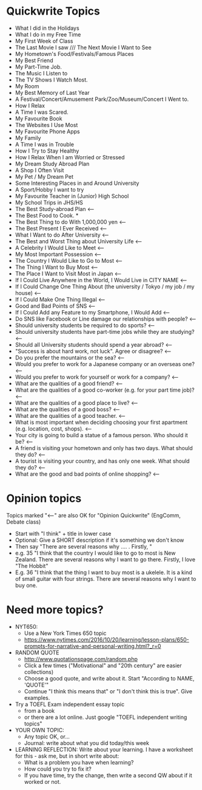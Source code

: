 # Quickwrite Topics 


* What I did in the Holidays
* What I do in my Free Time
* My First Week of Class
* The Last Movie I saw  /// The Next Movie I Want to See
* My Hometown's Food/Festivals/Famous Places
* My Best Friend
* My Part-Time Job.
* The Music I Listen to
* The TV Shows I Watch Most. 
* My Room
* My Best Memory of Last Year
* A Festival/Concert/Amusement Park/Zoo/Museum/Concert I Went to.
* How I Relax
* A Time I was Scared.
* My Favourite Book  
* The Websites I Use Most 
* My Favourite Phone Apps
* My Family
* A Time I was in Trouble
* How I Try to Stay Healthy
* How I Relax When I am Worried or Stressed
* My Dream Study Abroad Plan
* A Shop I Often Visit
* My Pet / My Dream Pet
* Some Interesting Places in and Around University
* A Sport/Hobby I want to try
* My Favourite Teacher in (Junior) High School
* My School Trips in JHS/HS
* The Best Study-abroad Plan <--
* The Best Food to Cook. * 
* The Best Thing to do With 1,000,000 yen <--
* The Best Present I Ever Received <--
* What I Want to do After University <--
* The Best and Worst Thing about University Life <--
* A Celebrity I Would Like to Meet  <--
* My Most Important Possession  <--
* The Country I Would Like to Go to Most <--
* The Thing I Want to Buy Most <--
* The Place I Want to Visit Most in Japan <--
* If I Could Live Anywhere in the World, I Would Live in CITY NAME <--
* If I Could Change One Thing About (the university / Tokyo / my job / my house) <--
* If I Could Make One Thing Illegal <--
* Good and Bad Points of SNS <--
* If I Could Add any Feature to my Smartphone, I Would Add <--
* Do SNS like Facebook or Line damage our relationships with people? <--
* Should university students be required to do sports? <--
* Should university students have part-time jobs while they are studying? <--
* Should all University students should spend a year abroad? <--
* "Success is about hard work, not luck". Agree or disagree? <--
* Do you prefer the mountains or the sea? <--
* Would you prefer to work for a Japanese company or an overseas one? <--
* Would you prefer to work for yourself or work for a company? <--
* What are the qualities of a good friend?  <--
* What are the qualities of a good co-worker (e.g. for your part time job)? <--
* What are the qualities of a good place to live?  <--
* What are the qualities of a good boss? <--
* What are the qualities of a good teacher. <--
* What is most important when deciding choosing your first apartment (e.g. location, cost, shops). <--
* Your city is going to build a statue of a famous person. Who should it be? <--
* A friend is visiting your hometown and only has two days. What should they do? <--
* A tourist is visiting your country, and has only one week. What should they do? <--
* What are the good and bad points of online shopping? <--


# Opinion topics

Topics marked "<--" are also OK for "Opinion Quickwrite" (EngComm, Debate class)

* Start with "I think" + title in lower case
* Optional: Give a SHORT description if it's something we don't know
* Then say "There are several reasons why .... . Firstly, "
* e.g. 35 "I think that the country I would like to go to most is  New Zealand. There are several reasons why I want to go there. Firstly, I love "The Hobbit"
* E.g. 36 "I think that the thing I want to buy most is a ukelele. It is a kind of small guitar with four strings. There are several reasons why I want to buy one. 

# Need more topics?
* NYT650: 
    * Use a New York Times 650 topic
    * https://www.nytimes.com/2016/10/20/learning/lesson-plans/650-prompts-for-narrative-and-personal-writing.html?_r=0
* RANDOM QUOTE 
    * http://www.quotationspage.com/random.php 
    * Click a few times ("Motivational" and "20th century" are easier collections)
    * Choose a good quote, and write about it. Start "According to NAME, 'QUOTE'"
    * Continue "I think this means that" or "I don't think this is true". Give examples.
* Try a TOEFL Exam independent essay topic 
    * from a book
    * or there are a lot online. Just google "TOEFL independent writing topics"
* YOUR OWN TOPIC: 
    * Any topic OK, or...
    * Journal: write about what you did today/this week
* LEARNING REFLECTION: Write about your learning. I have a worksheet for this - ask me, but in short write about:
    * What is a problem you have when learning? 
    * How could you try to fix it?
    * If you have time, try the change, then write a second QW about if it worked or not.